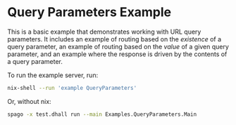 # Query Parameters Example

This is a basic example that demonstrates working with URL query parameters. It
includes an example of routing based on the _existence_ of a query parameter, an
example of routing based on the _value_ of a given query parameter, and an
example where the response is driven by the contents of a query parameter.

To run the example server, run:

```bash
nix-shell --run 'example QueryParameters'
```

Or, without nix:

```bash
spago -x test.dhall run --main Examples.QueryParameters.Main
```
